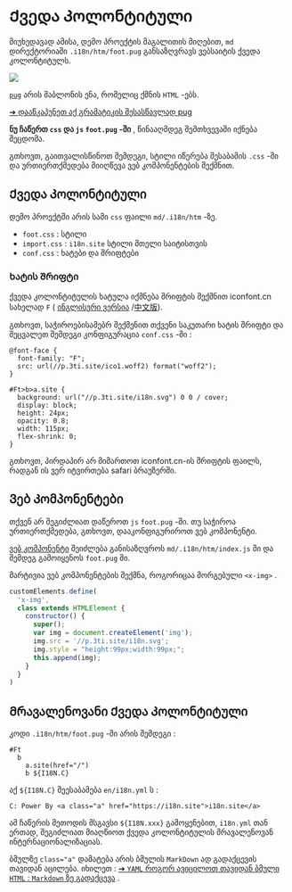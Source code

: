 # Ქვედა Კოლონტიტული

მიუხედავად ამისა, დემო პროექტის მაგალითის მიღებით, `md` დირექტორიაში `.i18n/htm/foot.pug` განსაზღვრავს ვებსაიტის ქვედა კოლონტიტულს.

![](https://p.3ti.site/1721286077.avif)

[`pug`](https://pugjs.org) არის შაბლონის ენა, რომელიც ქმნის `HTML` -ებს.

[➔ დააწკაპუნეთ აქ გრამატიკის შესასწავლად pug](https://pugjs.org)

**ნუ ჩაწერთ `css` და `js` `foot.pug` -ში** , წინააღმდეგ შემთხვევაში იქნება შეცდომა.

გთხოვთ, გაითვალისწინოთ შემდეგი, სტილი იწერება შესაბამის `.css` -ში და ურთიერთქმედება მიიღწევა ვებ კომპონენტების შექმნით.

## Ქვედა Კოლონტიტული

დემო პროექტში არის სამი `css` ფაილი `md/.i18n/htm` -ზე.

* `foot.css` : სტილი
* `import.css` : `i18n.site` სტილი მთელი საიტისთვის
* `conf.css` : ხატები და შრიფტები

### Ხატის Შრიფტი

ქვედა კოლონტიტულის ხატულა იქმნება შრიფტის შექმნით iconfont.cn სახელად `F` ( [ინგლისური ვერსია](https://www.iconfont.cn/?lang=en-us) /[中文版](https://www.iconfont.cn/?lang=zh)).

გთხოვთ, საჭიროებისამებრ შექმენით თქვენი საკუთარი ხატის შრიფტი და შეცვალეთ შემდეგი კონფიგურაცია `conf.css` -ში :

```
@font-face {
  font-family: "F";
  src: url(//p.3ti.site/ico1.woff2) format("woff2");
}

#Ft>b>a.site {
  background: url("//p.3ti.site/i18n.svg") 0 0 / cover;
  display: block;
  height: 24px;
  opacity: 0.8;
  width: 115px;
  flex-shrink: 0;
}
```

გთხოვთ, პირდაპირ არ მიმართოთ iconfont.cn-ის შრიფტის ფაილს, რადგან ის ვერ იტვირთება safari ბრაუზერში.

## Ვებ Კომპონენტები

თქვენ არ შეგიძლიათ დაწეროთ `js` `foot.pug` -ში. თუ საჭიროა ურთიერთქმედება, გთხოვთ, დააკონფიგურიროთ ვებ კომპონენტი.

[ვებ კომპონენტი](https://www.freecodecamp.org/news/build-your-first-web-component/) შეიძლება განისაზღვროს `md/.i18n/htm/index.js` ში და შემდეგ გამოიყენოს `foot.pug` ში.

მარტივია ვებ კომპონენტების შექმნა, როგორიცაა მორგებული `<x-img>` .

```js
customElements.define(
  'x-img',
  class extends HTMLElement {
    constructor() {
      super();
      var img = document.createElement('img');
      img.src = '//p.3ti.site/i18n.svg';
      img.style = "height:99px;width:99px;";
      this.append(img);
    }
  }
)
```

## Მრავალენოვანი Ქვედა Კოლონტიტული

კოდი `.i18n/htm/foot.pug` -ში არის შემდეგი :

```
#Ft
  b
    a.site(href="/")
    b ${I18N.C}
```

აქ `${I18N.C}` შეესაბამება `en/i18n.yml` ს :

```
C: Power By <a class="a" href="https://i18n.site">i18n.site</a>
```

ამ ჩაწერის მეთოდის მსგავსი `${I18N.xxx}` გამოყენებით, `i18n.yml` თან ერთად, შეგიძლიათ მიაღწიოთ ქვედა კოლონტიტულის მრავალენოვან ინტერნაციონალიზაციას.

ბმულზე `class="a"` დამატება არის ბმულის `MarkDown` ად გადაქცევის თავიდან აცილება. იხილეთ :
 [➔ `YAML` როგორ ავიცილოთ თავიდან ბმული `HTML` : `Markdown` ზე გადაქცევა](/i18/qa#H2) .